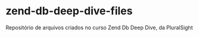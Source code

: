# zend-db-deep-dive-files
Repositório de arquivos criados no curso Zend Db Deep Dive, da PluralSight
